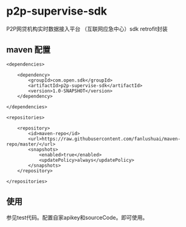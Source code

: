 # p2p-supervise-sdk
P2P网贷机构实时数据接入平台 （互联网应急中心）sdk retrofit封装

## maven 配置

    <dependencies>

        <dependency>
            <groupId>com.open.sdk</groupId>
            <artifactId>p2p-supervise-sdk</artifactId>
            <version>1.0-SNAPSHOT</version>
        </dependency>

    </dependencies>

    <repositories>

        <repository>
            <id>maven-repo</id>
            <url>https://raw.githubusercontent.com/fanlushuai/maven-repo/master/</url>
            <snapshots>
                <enabled>true</enabled>
                <updatePolicy>always</updatePolicy>
            </snapshots>
        </repository>

    </repositories>


## 使用
  参见test代码。配置自家apikey和sourceCode。即可使用。
